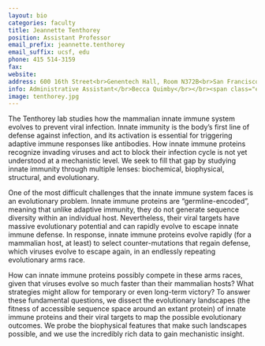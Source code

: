 ```yaml
---
layout: bio
categories: faculty
title: Jeannette Tenthorey
position: Assistant Professor
email_prefix: jeannette.tenthorey
email_suffix: ucsf, edu
phone: 415 514-3159
fax:
website:
address: 600 16th Street<br>Genentech Hall, Room N372B<br>San Francisco, CA 94158
info: Administrative Assistant</br>Becca Quimby</br></br><span class="e">becca.quimby / ucsf, edu</span>
image: tenthorey.jpg
---
```


The Tenthorey lab studies how the mammalian innate immune system evolves to prevent viral infection. Innate immunity is the body’s first line of defense against infection, and its activation is essential for triggering adaptive immune responses like antibodies. How innate immune proteins recognize invading viruses and act to block their infection cycle is not yet understood at a mechanistic level. We seek to fill that gap by studying innate immunity through multiple lenses: biochemical, biophysical, structural, and evolutionary.

One of the most difficult challenges that the innate immune system faces is an evolutionary problem. Innate immune proteins are “germline-encoded”, meaning that unlike adaptive immunity, they do not generate sequence diversity within an individual host. Nevertheless, their viral targets have massive evolutionary potential and can rapidly evolve to escape innate immune defense. In response, innate immune proteins evolve rapidly (for a mammalian host, at least) to select counter-mutations that regain defense, which viruses evolve to escape again, in an endlessly repeating evolutionary arms race. 

How can innate immune proteins possibly compete in these arms races, given that viruses evolve so much faster than their mammalian hosts? What strategies might allow for temporary or even long-term victory? To answer these fundamental questions, we dissect the evolutionary landscapes (the fitness of accessible sequence space around an extant protein) of innate immune proteins and their viral targets to map the possible evolutionary outcomes. We probe the biophysical features that make such landscapes possible, and we use the incredibly rich data to gain mechanistic insight. 

